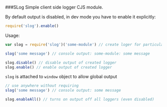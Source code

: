 ###SLog
Simple client side logger CJS module.

By default output is disabled, in dev mode you have to enable it explicitly:

```javascript
require('slog').enable()
```

Usage:

```javascript
var slog = require('slog')('some-module') // create loger for particular module

slog('some message') // console output: some-module: some message

slog.disable() // disable output of created logger
slog.enable() // enable output of created logger

```

`slog` is attached to `window` object to allow  global output

```javascript
// use anywhere without requiring
slog('some message') // console output: some message
```

```javascript
slog.enableAll() // turns on output off all loggers (even disabled)

```
